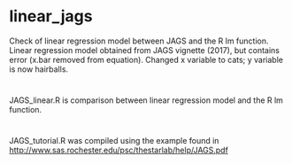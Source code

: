 # linear_jags
Check of linear regression model between JAGS and the R lm function.
Linear regression model obtained from JAGS vignette (2017), but contains error (x.bar removed from equation).
Changed x variable to cats; y variable is now hairballs.
#
JAGS_linear.R is comparison between linear regression model and the R lm function. 
#
JAGS_tutorial.R was compiled using the example found in http://www.sas.rochester.edu/psc/thestarlab/help/JAGS.pdf
